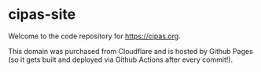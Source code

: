 # cipas-site

Welcome to the code repository for https://cipas.org. 

This domain was purchased from Cloudflare and is hosted by Github Pages (so it gets built and deployed via Github Actions after every commit!).